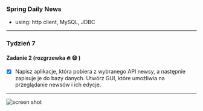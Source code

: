 ### Spring Daily News
- using: http client, MySQL, JDBC

***
### Tydzień 7
#### Zadanie 2 (rozgrzewka :fire: :smile: )
- [X] Napisz aplikacje, która pobiera z wybranego API newsy, a następnie zapisuje je do bazy danych. Utwórz GUI, które umożliwia na przeglądanie newsów i ich edycje.
***

![screen shot](https://github.com/Rafal-Stefanski/Spring-DailyNews-App/blob/master/src/main/resources/static/screen_shot_01.png)
